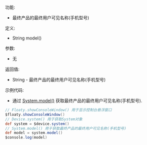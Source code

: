 功能:

+ 最终产品的最终用户可见名称(手机型号)

定义:

+ String model()

参数:

+ 无

返回值:

+ String - 最终产品的最终用户可见名称(手机型号)

示例代码:

+ 通过 [System.model()](/API/Device/System/README.md?id=model) 获取最终产品的最终用户可见名称(手机型号).

```groovy
// Floaty.showConsoleWindow() 用于显示控制台悬浮窗口
$floaty.showConsoleWindow()
// Device.system() 用于获取System对象
def system = $device.system()
// System.model() 用于获取最终产品的最终用户可见名称(手机型号)
def model = system.model()
$console.log(model)
```